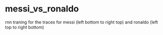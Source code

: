 # messi_vs_ronaldo
rnn traning for the traces for messi (left bottom to right top) and ronaldo (left top to right bottom)
